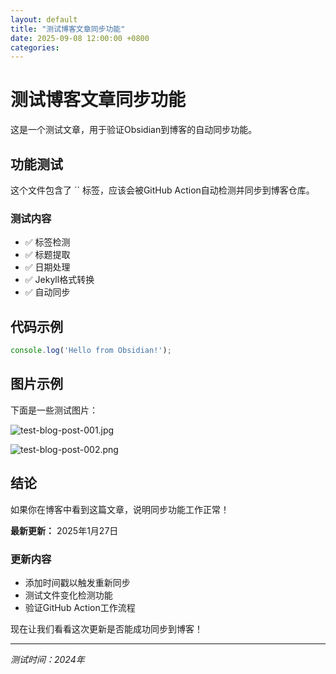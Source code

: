 ```yaml
---
layout: default
title: "测试博客文章同步功能"
date: 2025-09-08 12:00:00 +0800
categories:
---
```


# 测试博客文章同步功能

这是一个测试文章，用于验证Obsidian到博客的自动同步功能。



## 功能测试

这个文件包含了 `` 标签，应该会被GitHub Action自动检测并同步到博客仓库。

### 测试内容

- ✅ 标签检测
- ✅ 标题提取
- ✅ 日期处理
- ✅ Jekyll格式转换
- ✅ 自动同步

## 代码示例

```javascript
console.log('Hello from Obsidian!');
```

## 图片示例

下面是一些测试图片：

![test-blog-post-001.jpg](/assets/images/posts/2025/2025-09-08-测试博客文章同步功能/2025-09-08-测试博客文章同步功能_0001.jpg)

![test-blog-post-002.png](/assets/images/posts/2025/2025-09-08-测试博客文章同步功能/2025-09-08-测试博客文章同步功能_0002.png)

## 结论

如果你在博客中看到这篇文章，说明同步功能工作正常！

**最新更新：** 2025年1月27日

### 更新内容

- 添加时间戳以触发重新同步
- 测试文件变化检测功能
- 验证GitHub Action工作流程

现在让我们看看这次更新是否能成功同步到博客！

---

*测试时间：2024年*